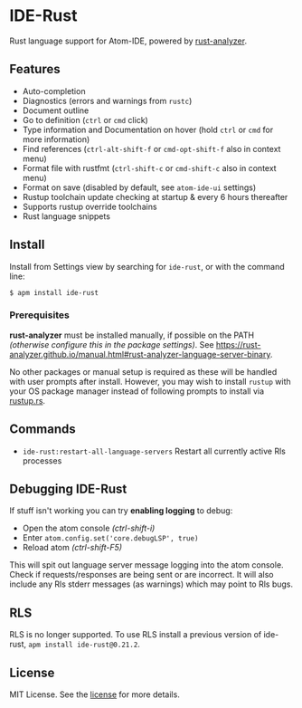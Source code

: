 # IDE-Rust
Rust language support for Atom-IDE, powered by [rust-analyzer](https://github.com/rust-analyzer/rust-analyzer).

## Features
 - Auto-completion
 - Diagnostics (errors and warnings from `rustc`)
 - Document outline
 - Go to definition (`ctrl` or `cmd` click)
 - Type information and Documentation on hover (hold `ctrl` or `cmd` for more information)
 - Find references (`ctrl-alt-shift-f` or `cmd-opt-shift-f` also in context menu)
 - Format file with rustfmt (`ctrl-shift-c` or `cmd-shift-c` also in context menu)
 - Format on save (disabled by default, see `atom-ide-ui` settings)
 - Rustup toolchain update checking at startup & every 6 hours thereafter
 - Supports rustup override toolchains
 - Rust language snippets

## Install
Install from Settings view by searching for `ide-rust`, or with the command line:
```
$ apm install ide-rust
```

### Prerequisites
**rust-analyzer** must be installed manually, if possible on the PATH _(otherwise configure this in the package settings)_.
See https://rust-analyzer.github.io/manual.html#rust-analyzer-language-server-binary.

No other packages or manual setup is required as these will be handled with user prompts after install.
However, you may wish to install `rustup` with your OS package manager instead of following prompts to install via [rustup.rs](https://rustup.rs).

## Commands
- `ide-rust:restart-all-language-servers` Restart all currently active Rls processes

## Debugging IDE-Rust
If stuff isn't working you can try **enabling logging** to debug:
  * Open the atom console _(ctrl-shift-i)_
  * Enter `atom.config.set('core.debugLSP', true)`
  * Reload atom _(ctrl-shift-F5)_

This will spit out language server message logging into the atom console. Check if requests/responses are being sent or are incorrect. It will also include any Rls stderr messages (as warnings) which may point to Rls bugs.

## RLS
RLS is no longer supported. To use RLS install a previous version of ide-rust, `apm install ide-rust@0.21.2`.

## License
MIT License. See the [license](LICENSE) for more details.

